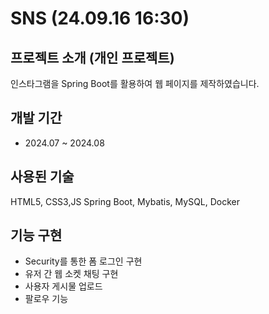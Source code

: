 # SNS (24.09.16 16:30)

## 프로젝트 소개 (개인 프로젝트)
인스타그램을 Spring Boot를 활용하여 웹 페이지를 제작하였습니다.

## 개발 기간
+ 2024.07 ~ 2024.08

## 사용된 기술
HTML5, CSS3,JS
Spring Boot, Mybatis, MySQL, Docker

## 기능 구현
+ Security를 통한 폼 로그인 구현
+ 유저 간 웹 소켓 채팅 구현
+ 사용자 게시물 업로드
+ 팔로우 기능
